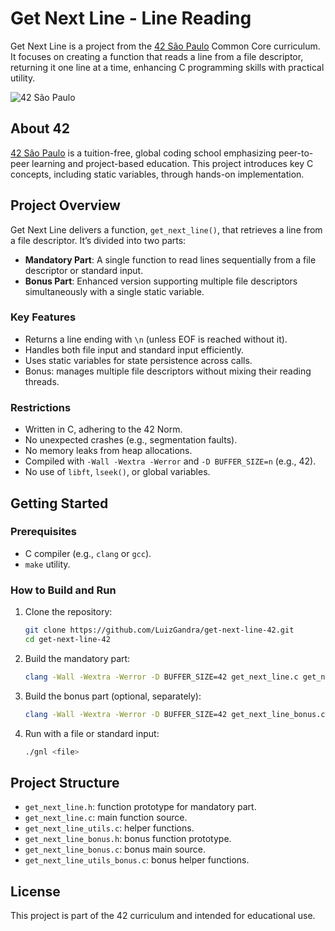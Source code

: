 # Get Next Line - Line Reading

Get Next Line is a project from the [42 São Paulo](https://www.42sp.org.br/) Common Core curriculum. It focuses on creating a function that reads a line from a file descriptor, returning it one line at a time, enhancing C programming skills with practical utility.

![42 São Paulo](https://img.shields.io/badge/42-São_Paulo-black?style=flat-square&logo=42)

## About 42

[42 São Paulo](https://www.42sp.org.br/) is a tuition-free, global coding school emphasizing peer-to-peer learning and project-based education. This project introduces key C concepts, including static variables, through hands-on implementation.

## Project Overview

Get Next Line delivers a function, `get_next_line()`, that retrieves a line from a file descriptor. It’s divided into two parts:
- **Mandatory Part**: A single function to read lines sequentially from a file descriptor or standard input.
- **Bonus Part**: Enhanced version supporting multiple file descriptors simultaneously with a single static variable.

### Key Features

- Returns a line ending with `\n` (unless EOF is reached without it).
- Handles both file input and standard input efficiently.
- Uses static variables for state persistence across calls.
- Bonus: manages multiple file descriptors without mixing their reading threads.

### Restrictions

- Written in C, adhering to the 42 Norm.
- No unexpected crashes (e.g., segmentation faults).
- No memory leaks from heap allocations.
- Compiled with `-Wall -Wextra -Werror` and `-D BUFFER_SIZE=n` (e.g., 42).
- No use of `libft`, `lseek()`, or global variables.

## Getting Started

### Prerequisites

- C compiler (e.g., `clang` or `gcc`).
- `make` utility.

### How to Build and Run

1. Clone the repository:

   ```bash
   git clone https://github.com/LuizGandra/get-next-line-42.git
   cd get-next-line-42

2. Build the mandatory part:

   ```bash
   clang -Wall -Wextra -Werror -D BUFFER_SIZE=42 get_next_line.c get_next_line_utils.c -o gnl

3. Build the bonus part (optional, separately):

   ```bash
   clang -Wall -Wextra -Werror -D BUFFER_SIZE=42 get_next_line_bonus.c get_next_line_utils_bonus.c -o gnl_bonus

4. Run with a file or standard input:

   ```bash
   ./gnl <file>

## Project Structure

- `get_next_line.h`: function prototype for mandatory part.
- `get_next_line.c`: main function source.
- `get_next_line_utils.c`: helper functions.
- `get_next_line_bonus.h`: bonus function prototype.
- `get_next_line_bonus.c`: bonus main source.
- `get_next_line_utils_bonus.c`: bonus helper functions.

## License

This project is part of the 42 curriculum and intended for educational use.
